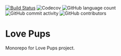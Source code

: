 [![Build Status](https://travis-ci.org/tabuckner/love-pups.svg?branch=develop)](https://travis-ci.org/tabuckner/love-pups)
![Codecov](https://img.shields.io/codecov/c/github/tabuckner/love-pups)
![GitHub language count](https://img.shields.io/github/languages/count/tabuckner/love-pups)
![GitHub commit activity](https://img.shields.io/github/commit-activity/m/tabuckner/love-pups)
![GitHub contributors](https://img.shields.io/github/contributors/tabuckner/love-pups)
# Love Pups
Monorepo for Love Pups project.
